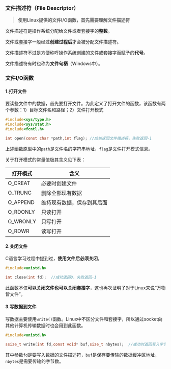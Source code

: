 ### 文件描述符（File Descriptor）

> **使用Linux提供的文件I/O函数，首先需要理解文件描述符**

文件描述符是操作系统分配给文件或者套接字的**整数**。

文件或套接字一般经过**创建过程后**才会被分配文件描述符。

文件描述符不过是方便称呼操作系统创建的文件或套接字而赋予的**代号**。

文件描述符有时也称为**文件句柄**（Windows中）。



### 文件I/O函数

#### 1.打开文件

要读些文件中的数据，首先要打开文件。为此定义了打开文件的函数，该函数有两个参数：1）目标文件名和路径；2）文件打开模式

```C
#include<sys/type.h>
#include<sys/stat.h>
#include<fcntl.h>

int open(const char *path,int flag); //成功返回文件描述符，失败返回-1
```

上述函数原型中的`path`是文件名的字符串地址，`flag`是文件打开模式信息。

关于打开模式的常量值极其含义见下表：

| 打开模式 | 含义                       |
| -------- | -------------------------- |
| O_CREAT  | 必要时创建文件             |
| O_TRUNC  | 删除全部现有数据           |
| O_APPEND | 维持现有数据，保存到其后面 |
| O_RDONLY | 只读打开                   |
| O_WRONLY | 只写打开                   |
| O_RDWR   | 读写打开                   |



#### 2.关闭文件

C语言学习过程中提到过，**使用文件后必须关闭**。

```C
#include<unistd.h>

int close(int fd);  //成功返回0，失败返回-1
```

此函数不仅**可以关闭文件也可以关闭套接字**，这也再次证明了对于Linux来说“万物皆文件”。



#### 3.写数据到文件

写数据主要使用`write()`函数。Linux中不区分文件和套接字，所以通过socket向其他计算机传输数据时也会用到此函数。

```C
#include<unistd.h>

ssize_t write(int fd,const void* buf,size_t nbytes);  //成功时返回写入字节数，否则-1
```

其中参数`fd`是要写入数据的文件描述符，`buf`是保存要传输的数据缓冲区地址，`nbytes`是需要传输的字节数。